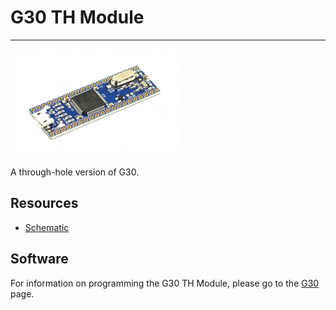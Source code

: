 # G30 TH Module
---
![G30 TH board](images/g30th.jpg)

A through-hole version of G30.

## Resources

* [Schematic](http://files.ghielectronics.com/downloads/Schematics/Systems/G30TH%20Schematic.pdf)


## Software

For information on programming the G30 TH Module, please go to the [G30](../scm/g30.md) page.
